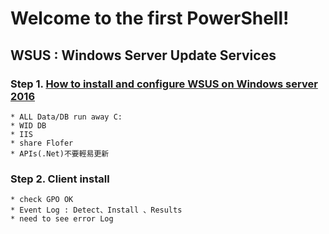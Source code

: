 # Welcome to the first PowerShell!
## WSUS : Windows Server Update Services 
### Step 1. [How to install and configure WSUS on Windows server 2016](https://0857.000webhostapp.com/windows/how-to-install-and-configure-wsus-on-windows-server-2016-part-1/)
```
* ALL Data/DB run away C:
* WID DB
* IIS
* share Flofer
* APIs(.Net)不要輕易更新
```
### Step 2. Client install
```
* check GPO OK
* Event Log : Detect、Install 、Results
* need to see error Log
```
